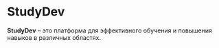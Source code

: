 # StudyDev

**StudyDev** – это платформа для эффективного обучения и повышения навыков в различных областях.
